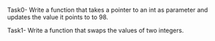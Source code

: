 Task0- Write a function that takes a pointer to an int as parameter and updates the value it points to to 98.

Task1- Write a function that swaps the values of two integers.
